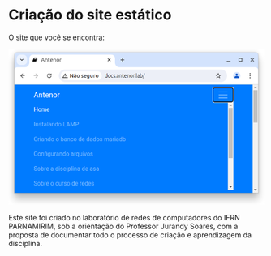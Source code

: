 # Criação do site estático

O site que você se encontra:

![Site dinâmico](images/site-dinamico/site-dinamico.png)

Este site foi criado no laboratório de redes de computadores do IFRN PARNAMIRIM, sob a orientação do Professor Jurandy Soares, com a proposta de documentar todo o processo de criação e aprendizagem da disciplina. 

